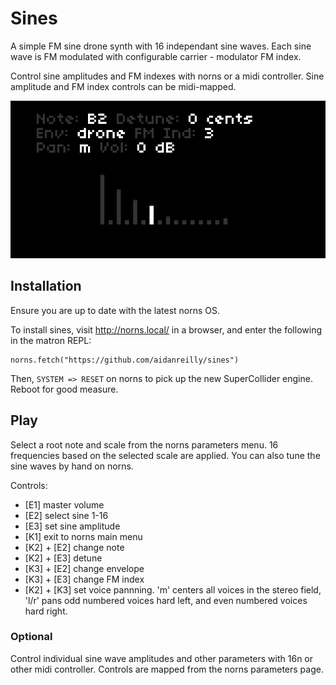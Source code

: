 # Sines

A simple FM sine drone synth with 16 independant sine waves. Each sine wave is FM modulated with configurable carrier - modulator FM index.

Control sine amplitudes and FM indexes with norns or a midi controller. Sine amplitude and FM index controls can be midi-mapped.

![sines](sines.png)

## Installation

Ensure you are up to date with the latest norns OS.

To install sines, visit http://norns.local/ in a browser, and enter the following in the matron REPL:

	norns.fetch("https://github.com/aidanreilly/sines")

Then, `SYSTEM => RESET` on norns to pick up the new SuperCollider engine. Reboot for good measure.

## Play

Select a root note and scale from the norns parameters menu. 16 frequencies based on the selected scale are applied. You can also tune the sine waves by hand on norns.  

Controls:

* [E1] master volume
* [E2] select sine 1-16
* [E3] set sine amplitude
* [K1] exit to norns main menu
* [K2] + [E2] change note
* [K2] + [E3] detune
* [K3] + [E2] change envelope
* [K3] + [E3] change FM index
* [K2] + [K3] set voice pannning. 'm' centers all voices in the stereo field, 'l/r' pans odd numbered voices hard left, and even numbered voices hard right. 

### Optional

Control individual sine wave amplitudes and other parameters with 16n or other midi controller. Controls are mapped from the norns parameters page.

